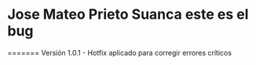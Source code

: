 # Jose Mateo Prieto Suanca este es el bug
=======
Versión 1.0.1 - Hotfix aplicado para corregir errores críticos
